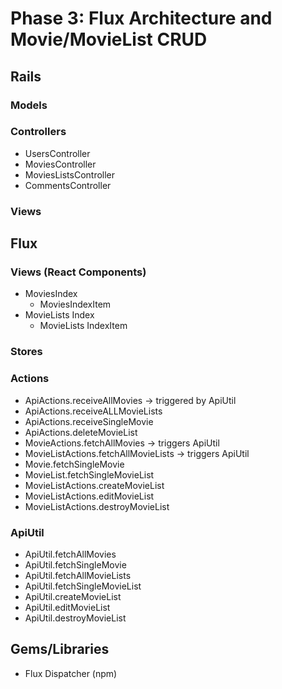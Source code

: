 # Phase 3: Flux Architecture and Movie/MovieList CRUD

## Rails
### Models


### Controllers
* UsersController
* MoviesController
* MoviesListsController
* CommentsController

### Views

## Flux
### Views (React Components)
* MoviesIndex
  - MoviesIndexItem
* MovieLists Index
  - MovieLists IndexItem



### Stores

### Actions
* ApiActions.receiveAllMovies -> triggered by ApiUtil
* ApiActions.receiveALLMovieLists
* ApiActions.receiveSingleMovie
* ApiActions.deleteMovieList
* MovieActions.fetchAllMovies -> triggers ApiUtil
* MovieListActions.fetchAllMovieLists -> triggers ApiUtil
* Movie.fetchSingleMovie
* MovieList.fetchSingleMovieList
* MovieListActions.createMovieList
* MovieListActions.editMovieList
* MovieListActions.destroyMovieList

### ApiUtil
* ApiUtil.fetchAllMovies
* ApiUtil.fetchSingleMovie
* ApiUtil.fetchAllMovieLists
* ApiUtil.fetchSingleMovieList
* ApiUtil.createMovieList
* ApiUtil.editMovieList
* ApiUtil.destroyMovieList

## Gems/Libraries
* Flux Dispatcher (npm)
